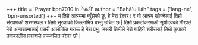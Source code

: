 +++
title = 'Prayer bpn7010 in नेपाली'
author = "Bahá'u'lláh"
tags = ['lang-ne', 'bpn-unsorted']
+++
म तिम्रै आश्रयमा ब्युँझेको छु, हे मेरा ईश्वर ! र यो आश्रय खोज्नेलाई तिम्रो संरक्षणको शरणस्थल र तिम्रो सुरक्षाको किल्लाभित्र बस्नु उचित छ | तिम्रो प्रकटीकरणको सूर्योदयको गौरवले मेरो अन्तरात्मालाई यसरी आलोकित गराऊ हे मेरा प्रभु, जसरी तिमीले मेरो बाहिरी शरीरलाई तिम्रो कृपाको उषाकालीन प्रकाशले प्रज्ज्वलित परेका छौ |
